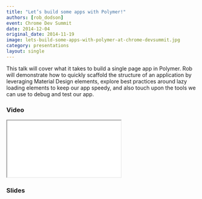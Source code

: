 ```yaml
---
title: "Let’s build some apps with Polymer!"
authors: [rob_dodson]
event: Chrome Dev Summit
date: 2014-12-04
original_date: 2014-11-19
image: lets-build-some-apps-with-polymer-at-chrome-devsummit.jpg
category: presentations
layout: single
---
```


This talk will cover what it takes to build a single page app in Polymer. Rob will demonstrate how to quickly scaffold the structure of an application by leveraging Material Design elements, explore best practices around lazy loading elements to keep our app speedy, and also touch upon the tools we can use to debug and test our app.

<!-- Excerpt -->

### Video

<div class="iframe-wrap">
    <iframe src="//www.youtube.com/embed/kV0hgdMpH28" itemprop="video"></iframe>
</div>

### Slides

<script async class="speakerdeck-embed" data-id="109efd505e16013232db2e3489c2afa1" data-ratio="1.77777777777778" src="//speakerdeck.com/assets/embed.js"></script>
